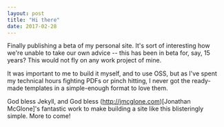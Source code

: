 ```yaml
---
layout: post
title: "Hi there"
date: 2017-02-28
---
```


Finally publishing a beta of my personal site. It's sort of interesting how we're unable to take our own advice -- this has been in beta for, say, 15 years? This would not fly on any work project of mine.

It was important to me to build it myself, and to use OSS, but as I've spent my technical hours fighting PDFs or pinch hitting, I never got the ready-made templates in a simple-enough format to love them. 

God bless Jekyll, and God bless (http://jmcglone.com)[Jonathan McGlone]'s fantastic work to make building a site like this blisteringly simple. More to come!
